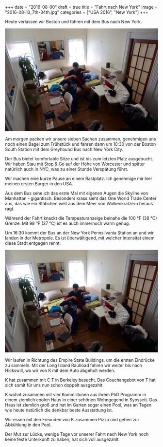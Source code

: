 +++
date = "2016-08-00"
draft = true
title = "Fahrt nach New York"
image = "2016-08-13_7th-34th.jpg"
categories = ["USA 2016", "New York"]
+++

Heute verlassen wir Boston und fahren 
mit dem Bus nach New York. 

![Couch](/images/2016-08-13_Couch.jpg)

Am morgen packen wir unsere sieben Sachen zusammen, genehmigen uns noch einen Bagel 
zum Frühstück und fahren dann 
um 10:30 von der
Boston South Station mit dem Greyhound Bus
nach New York City. 

Der Bus bietet komfortable Sitze und ist bis zum letzten Platz ausgebucht. 
Wir haben Stau mit Stop & Go auf der Höhe von Worcester und später natürlich auch in NYC, was zu einer Stunde Verspätung führt. 

Wir machen eine kurze Pause an einem Rastplatz. Ich genehmige mir hier meinen ersten Burger in den USA. 

Aus dem Bus sehe ich das erste Mal mit 
eigenen Augen die Skyline von Manhattan - gigantisch. 
Besonders krass sieht das 
One World Trade Center aus, 
das wie ein Stäbchen weit aus dem Meer von
Wolkenkratzern heraus ragt. 

Während der Fahrt knackt die Tempeaturanzeige
beinahe die 100 °F (38 °C) Grenze. Mit 98 °F (37 °C) ist es auch immernoch warm genug. 

Um 16:30 kommt der Bus an der New York
Pennsilvania Station an und wir landen 
in der Metropole. 
Es ist überwältigend, mit welcher Intensität
einem diese Stadt entgegen rennt. 

![Couch](/images/2016-08-13_Couch.jpg)

Wir laufen in Richtung des Empire State Buildings,
um die ersten Eindrücke zu sammeln. 
Mit der Long Island Raulroad fahren wir weiter
bis nach Hickswill, wo wir von K mit 
dem Auto abgeholt werden. 

K hat zusammen mit C T in Berkeley besucht. 
Das Couchangebot von T hat sich somit für uns
nun schon doppelt ausgezahlt. 

K wohnt zusammen mit vier Kommilitonen aus
ihrem PhD Programm in einem ziemlich 
coolen Haus in einer schönen Wohngegend in
Syossett. Das Haus ist ziemlich groß und hat
im Garten sogar einen Pool, was an Tagen
wie heute natürlich die denkbar beste Ausstattung ist. 

Wir essen mit den Freunden von K zusammen Pizza und gehen zur Abkühlung in den Pool. 

Der Mut zur Lücke, wenige Tage vor unserer
Fahrt nach New York noch keine feste Unterkunft zu haben, hat sich voll ausgezahlt. 